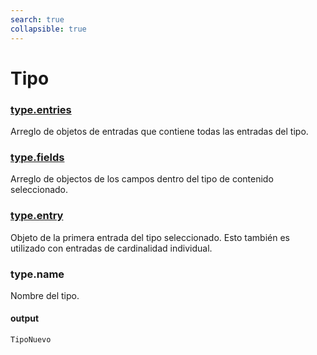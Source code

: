 ```yaml
---
search: true
collapsible: true
---
```


# Tipo

### [type.entries](./entry)

Arreglo de objetos de entradas que contiene todas las entradas del tipo.

### [type.fields](./entry)

Arreglo de objectos de los campos dentro del tipo de contenido seleccionado.

### [type.entry](./entry)

Objeto de la primera entrada del tipo seleccionado. Esto también es utilizado con entradas de cardinalidad individual.

### type.name

Nombre del tipo.

#### output
```TipoNuevo```

